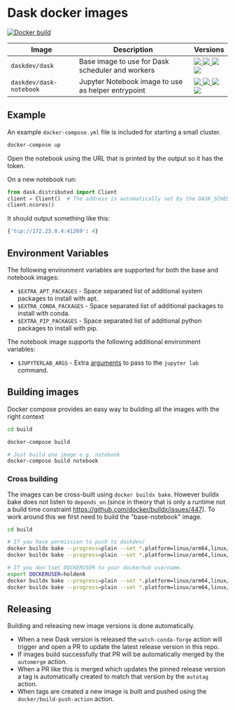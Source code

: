 # Dask docker images

[![Docker build](https://github.com/dask/dask-docker/actions/workflows/build.yml/badge.svg)](https://github.com/dask/dask-docker/actions/workflows/build.yml)

| Image  | Description | Versions |
| ------------- | ------------- | ------------- |
| `daskdev/dask`  | Base image to use for Dask scheduler and workers  |   [![][daskdev-dask-py38-release] ![][daskdev-dask-release] ![][daskdev-dask-latest] <br /> ![][daskdev-dask-py39-release]](https://hub.docker.com/r/daskdev/dask/tags)  |
| `daskdev/dask-notebook`  | Jupyter Notebook image to use as helper entrypoint  | [![][daskdev-dask-notebook-py38-release] ![][daskdev-dask-notebook-release] ![][daskdev-dask-notebook-latest] <br /> ![][daskdev-dask-notebook-py39-release]](https://hub.docker.com/r/daskdev/dask-notebook/tags) |

[daskdev-dask-latest]: https://img.shields.io/badge/daskdev%2Fdask-latest-blue
[daskdev-dask-release]: https://img.shields.io/badge/daskdev%2Fdask-2021.12.0-blue
[daskdev-dask-py38-release]: https://img.shields.io/badge/daskdev%2Fdask-2021.12.0--py3.8-blue
[daskdev-dask-py39-release]: https://img.shields.io/badge/daskdev%2Fdask-2021.12.0--py3.9-blue
[daskdev-dask-notebook-latest]: https://img.shields.io/badge/daskdev%2Fdask--notebook-latest-blue
[daskdev-dask-notebook-release]: https://img.shields.io/badge/daskdev%2Fdask--notebook-2021.12.0-blue
[daskdev-dask-notebook-py38-release]: https://img.shields.io/badge/daskdev%2Fdask--notebook-2021.12.0--py3.8-blue
[daskdev-dask-notebook-py39-release]: https://img.shields.io/badge/daskdev%2Fdask--notebook-2021.12.0--py3.9-blue


## Example

An example `docker-compose.yml` file is included for starting a small cluster.

```bash
docker-compose up
```

Open the notebook using the URL that is printed by the output so it has the token.

On a new notebook run:

```python
from dask.distributed import Client
client = Client()  # The address is automatically set by the DASK_SCHEDULER_ADDRESS environment variable
client.ncores()
```

It should output something like this:

```python
{'tcp://172.23.0.4:41269': 4}
```

## Environment Variables

The following environment variables are supported for both the base and notebook images:

* `$EXTRA_APT_PACKAGES` - Space separated list of additional system packages to install with apt.
* `$EXTRA_CONDA_PACKAGES` - Space separated list of additional packages to install with conda.
* `$EXTRA_PIP_PACKAGES` - Space separated list of additional python packages to install with pip.

The notebook image supports the following additional environment variables:

* `$JUPYTERLAB_ARGS` - Extra [arguments](https://jupyter-notebook.readthedocs.io/en/stable/config.html) to pass to the `jupyter lab` command.


## Building images

Docker compose provides an easy way to building all the images with the right context

```bash
cd build

docker-compose build

# Just build one image e.g. notebook
docker-compose build notebook
```

### Cross building

The images can be cross-built using `docker buildx bake`. However buildx bake does not listen to `depends_on` (since in theory that is only a runtime not a build time constraint https://github.com/docker/buildx/issues/447). To work around this we first need to build the "base-notebook" image.

```bash
cd build

# If you have permission to push to daskdev/
docker buildx bake --progress=plain --set *.platform=linux/arm64,linux/amd64 --push base-notebook
docker buildx bake --progress=plain --set *.platform=linux/arm64,linux/amd64 --push

# If you don'tset DOCKERUSER to your dockerhub username.
export DOCKERUSER=holdenk
docker buildx bake --progress=plain --set *.platform=linux/arm64,linux/amd64 --set base-notebook.tags.image=${DOCKERUSER}/base-notebook:lab-py38 --push base-notebook
docker buildx bake --progress=plain --set *.platform=linux/arm64,linux/amd64 --set scheduler.tags=${DOCKERUSER}/dask --set worker.tags=${DOCKERUSER}/dask --set notebook.tags=${DOCKERUSER}/dask-notebook --set base-notebook.tags=${DOCKERUSER}/base-notebook:lab-py38 --set notebook.args.base=${DOCKERUSER} --push
```

## Releasing

Building and releasing new image versions is done automatically.

- When a new Dask version is released the `watch-conda-forge` action will trigger and open a PR to update the latest release version in this repo.
- If images build successfully that PR will be automatically merged by the `automerge` action.
- When a PR like this is merged which updates the pinned release version a tag is automatically created to match that version by the `autotag` action.
- When tags are created a new image is built and pushed using the `docker/build-push-action` action.
